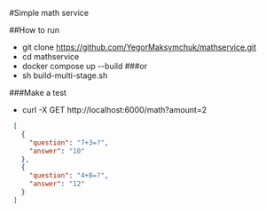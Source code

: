 #Simple math service

##How to run
* git clone https://github.com/YegorMaksymchuk/mathservice.git
* cd mathservice
* docker compose up --build 
 ###or
 * sh build-multi-stage.sh
 
 ###Make a test
 * curl -X GET http://localhost:6000/math?amount=2
``` json 
 [
   {
     "question": "7+3=?",
     "answer": "10"
   },
   {
     "question": "4+8=?",
     "answer": "12"
   }
 ]
```